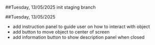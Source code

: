 ##Tuesday, 13/05/2025
init staging branch

##Tuesday, 13/05/2025
- add instruction panel to guide user on how to interact with object
- add button to move object to center of screen
- add information button to show description panel when closed
